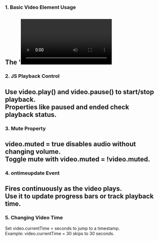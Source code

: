 ### **1. Basic Video Element Usage**  
The '<video>' element embeds media players with playback controls.  
Supports multiple formats via <source> tags for cross-browser compatibility.  
---
### **2. JS Playback Control**  
Use video.play() and video.pause() to start/stop playback.  
Properties like paused and ended check playback status.  
---
### **3. Mute Property**  
video.muted = true disables audio without changing volume.  
Toggle mute with video.muted = !video.muted.  
---
### **4. ontimeupdate Event**  
Fires continuously as the video plays.  
Use it to update progress bars or track playback time.  
---
### **5. Changing Video Time**  
Set video.currentTime = seconds to jump to a timestamp.  
Example: video.currentTime = 30 skips to 30 seconds.
